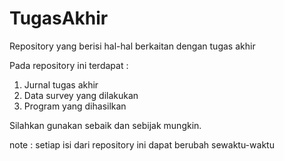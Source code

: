# TugasAkhir
Repository yang berisi hal-hal berkaitan dengan tugas akhir

Pada repository ini terdapat :
1. Jurnal tugas akhir
2. Data survey yang dilakukan
3. Program yang dihasilkan

Silahkan gunakan sebaik dan sebijak mungkin.

note : setiap isi dari repository ini dapat berubah sewaktu-waktu
